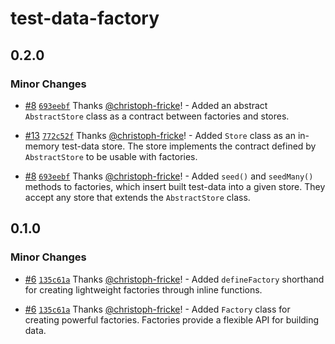 # test-data-factory

## 0.2.0

### Minor Changes

- [#8](https://github.com/christoph-fricke/test-data-factory/pull/8) [`693eebf`](https://github.com/christoph-fricke/test-data-factory/commit/693eebf3e6dcd23d89df691699885ab717e37701) Thanks [@christoph-fricke](https://github.com/christoph-fricke)! - Added an abstract `AbstractStore` class as a contract between factories and stores.

- [#13](https://github.com/christoph-fricke/test-data-factory/pull/13) [`772c52f`](https://github.com/christoph-fricke/test-data-factory/commit/772c52ffcc229c901833ca1edcfc51f00a041071) Thanks [@christoph-fricke](https://github.com/christoph-fricke)! - Added `Store` class as an in-memory test-data store. The store implements the contract defined by `AbstractStore` to be usable with factories.

- [#8](https://github.com/christoph-fricke/test-data-factory/pull/8) [`693eebf`](https://github.com/christoph-fricke/test-data-factory/commit/693eebf3e6dcd23d89df691699885ab717e37701) Thanks [@christoph-fricke](https://github.com/christoph-fricke)! - Added `seed()` and `seedMany()` methods to factories, which insert built test-data into a given store. They accept any store that extends the `AbstractStore` class.

## 0.1.0

### Minor Changes

- [#6](https://github.com/christoph-fricke/test-data-factory/pull/6) [`135c61a`](https://github.com/christoph-fricke/test-data-factory/commit/135c61ab11dd37189b7e21c44993f1bf6971aa33) Thanks [@christoph-fricke](https://github.com/christoph-fricke)! - Added `defineFactory` shorthand for creating lightweight factories through inline functions.

- [#6](https://github.com/christoph-fricke/test-data-factory/pull/6) [`135c61a`](https://github.com/christoph-fricke/test-data-factory/commit/135c61ab11dd37189b7e21c44993f1bf6971aa33) Thanks [@christoph-fricke](https://github.com/christoph-fricke)! - Added `Factory` class for creating powerful factories. Factories provide a flexible API for building data.
